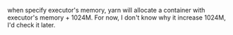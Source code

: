 when specify executor's memory, yarn will allocate a container with executor's memory + 1024M. For now, I don't know why it increase 1024M, I'd check it later.
